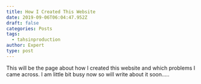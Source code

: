 ```yaml
---
title: How I Created This Website
date: 2019-09-06T06:04:47.952Z
draft: false
categories: Posts
tags:
  - tahsinproduction
author: Expert
type: post
---
```

This will be the page about how I created this website and which problems I came across. I am little bit busy now so will write about it soon.....
